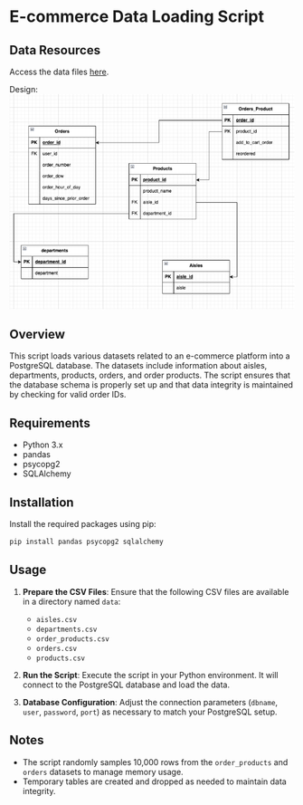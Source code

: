 # E-commerce Data Loading Script

## Data Resources

Access the data files [here](https://drive.google.com/drive/folders/1stFuRQCpOv4reFB0286-GAV2wzkiQpHs?usp=sharing).

Design: ![design](design.png)



## Overview
This script loads various datasets related to an e-commerce platform into a PostgreSQL database. The datasets include information about aisles, departments, products, orders, and order products. The script ensures that the database schema is properly set up and that data integrity is maintained by checking for valid order IDs.

## Requirements
- Python 3.x
- pandas
- psycopg2
- SQLAlchemy

## Installation
Install the required packages using pip:

```bash
pip install pandas psycopg2 sqlalchemy
```

## Usage

1. **Prepare the CSV Files**: Ensure that the following CSV files are available in a directory named `data`:

   - `aisles.csv`
   - `departments.csv`
   - `order_products.csv`
   - `orders.csv`
   - `products.csv`

2. **Run the Script**: Execute the script in your Python environment. It will connect to the PostgreSQL database and load the data.

3. **Database Configuration**: Adjust the connection parameters (`dbname`, `user`, `password`, `port`) as necessary to match your PostgreSQL setup.

## Notes

- The script randomly samples 10,000 rows from the `order_products` and `orders` datasets to manage memory usage.
- Temporary tables are created and dropped as needed to maintain data integrity.
